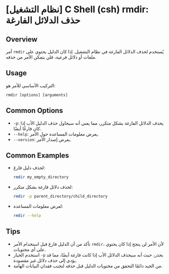 # [نظام التشغيل] C Shell (csh) rmdir: حذف الدلائل الفارغة

## Overview
أمر `rmdir` يُستخدم لحذف الدلائل الفارغة في نظام التشغيل. إذا كان الدليل يحتوي على ملفات أو دلائل فرعية، فلن يتمكن الأمر من حذفه.

## Usage
التركيب الأساسي للأمر هو:
```
rmdir [options] [arguments]
```

## Common Options
- `-p`: يحذف الدلائل الفارغة بشكل متكرر، مما يعني أنه سيحاول حذف الدليل الأب إذا كان فارغًا أيضًا.
- `--help`: يعرض معلومات المساعدة حول الأمر.
- `--version`: يعرض إصدار الأمر.

## Common Examples
- لحذف دليل فارغ:
  ```bash
  rmdir my_empty_directory
  ```

- لحذف دلائل فارغة بشكل متكرر:
  ```bash
  rmdir -p parent_directory/child_directory
  ```

- لعرض معلومات المساعدة:
  ```bash
  rmdir --help
  ```

## Tips
- تأكد من أن الدليل فارغ قبل استخدام الأمر `rmdir`، لأن الأمر لن ينجح إذا كان يحتوي على أي محتويات.
- استخدم الخيار `-p` بحذر، حيث أنه سيحذف الدلائل الأب إذا كانت فارغة أيضًا، مما قد يؤدي إلى حذف دلائل غير مقصودة.
- من الجيد دائمًا التحقق من محتويات الدليل قبل حذفه لتجنب فقدان البيانات الهامة.